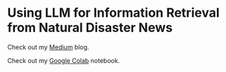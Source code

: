 # Using LLM for Information Retrieval from Natural Disaster News

Check out my [Medium](https://medium.com/@kshitiz.sahay26/using-llm-for-information-retrieval-from-natural-disaster-news-5bbfb16f5625) blog.

Check out my [Google Colab](https://colab.research.google.com/drive/16V6PrJKRNGbU-pO6JzvgPYNl6KZ1huww?usp=sharing) notebook.
